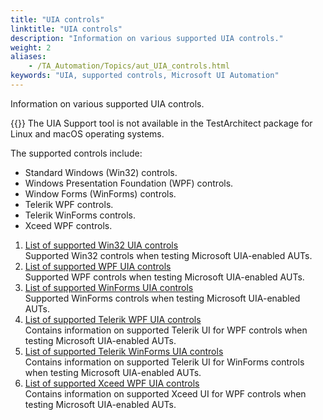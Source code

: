 ```yaml
--- 
title: "UIA controls"
linktitle: "UIA controls"
description: "Information on various supported UIA controls."
weight: 2
aliases: 
    - /TA_Automation/Topics/aut_UIA_controls.html
keywords: "UIA, supported controls, Microsoft UI Automation"
---
```


Information on various supported UIA controls.

{{<restriction>}} The UIA Support tool is not available in the TestArchitect package for Linux and macOS operating systems.

The supported controls include:

-   Standard Windows \(Win32\) controls.
-   Windows Presentation Foundation \(WPF\) controls.
-   Window Forms \(WinForms\) controls.
-   Telerik WPF controls.
-   Telerik WinForms controls.
-   Xceed WPF controls.

1.  [List of supported Win32 UIA controls](/automation-guide/microsoft-ui-automation/uia-controls/list-of-supported-win32-uia-controls)  
Supported Win32 controls when testing Microsoft UIA-enabled AUTs.
2.  [List of supported WPF UIA controls](/automation-guide/microsoft-ui-automation/uia-controls/list-of-supported-wpf-uia-controls)  
Supported WPF controls when testing Microsoft UIA-enabled AUTs.
3.  [List of supported WinForms UIA controls](/automation-guide/microsoft-ui-automation/uia-controls/list-of-supported-winforms-uia-controls)  
Supported WinForms controls when testing Microsoft UIA-enabled AUTs.
4.  [List of supported Telerik WPF UIA controls](/automation-guide/microsoft-ui-automation/uia-controls/list-of-supported-telerik-wpf-uia-controls)  
Contains information on supported Telerik UI for WPF controls when testing Microsoft UIA-enabled AUTs.
5.  [List of supported Telerik WinForms UIA controls](/automation-guide/microsoft-ui-automation/uia-controls/list-of-supported-telerik-winforms-uia-controls)  
Contains information on supported Telerik UI for WinForms controls when testing Microsoft UIA-enabled AUTs.
6.  [List of supported Xceed WPF UIA controls](/automation-guide/microsoft-ui-automation/uia-controls/list-of-supported-xceed-wpf-uia-controls)  
Contains information on supported Xceed UI for WPF controls when testing Microsoft UIA-enabled AUTs.



